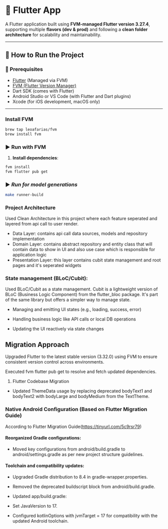 # 📱 Flutter App

A Flutter application built using **FVM-managed Flutter version 3.27.4**, supporting multiple **flavors (dev & prod)** and following a **clean folder architecture** for scalability and maintainability.

---

## 🚀 How to Run the Project

### 🔧 Prerequisites

- [Flutter](https://docs.flutter.dev/get-started/install) (Managed via FVM)
- [FVM (Flutter Version Manager)](https://fvm.app/docs/getting_started/installation/)
- Dart SDK (comes with Flutter)
- Android Studio or VS Code (with Flutter and Dart plugins)
- Xcode (for iOS development, macOS only)

---

### Install FVM

```bash
brew tap leoafarias/fvm
brew install fvm
```

### ▶️ Run with FVM

1. **Install dependencies**:
```bash
fvm install
fvm flutter pub get
```

### ▶️ ***Run for model generations***
```bash
make runner-build
```

### Project Architecture
Used Clean Architecture in this project where each feature seperated and layered from api call to user render.
 
- Data Layer: contains api call data sources, models and repository implementation
- Domain Layer: contains abstract repository and entity class that will contain data to show in UI and also use case which is responsible for application logic
- Presentation Layer: this layer contains cubit state management and root pages and it's seperated widgets

### State management (BLoC/Cubit):
 Used BLoC/Cubit as a state management. Cubit is a lightweight version of BLoC (Business Logic Component) from the flutter_bloc package. It's part of the same library but offers a simpler way to manage state.

 - Managing and emitting UI states (e.g., loading, success, error)

 - Handling business logic like API calls or local DB operations

 - Updating the UI reactively via state changes


## Migration Approach
Upgraded Flutter to the latest stable version (3.32.0) using FVM to ensure consistent version control across environments.

Executed fvm flutter pub get to resolve and fetch updated dependencies.

1. Flutter Codebase Migration

- Updated ThemeData usage by replacing deprecated bodyText1 and bodyText2 with bodyLarge and bodyMedium from the TextTheme.

### Native Android Configuration (Based on Flutter Migration Guide)
According to Flutter Migration Guide(https://tinyurl.com/5c9rsr79)

#### Reorganized Gradle configurations:

- Moved key configurations from android/build.gradle to android/settings.gradle as per new project structure guidelines.

####  Toolchain and compatibility updates:

- Upgraded Gradle distribution to 8.4 in gradle-wrapper.properties.

- Removed the deprecated buildscript block from android/build.gradle.

- Updated app/build.gradle:

- Set JavaVersion to 17.

- Configured kotlinOptions with jvmTarget = 17 for compatibility with the updated Android toolchain.


   